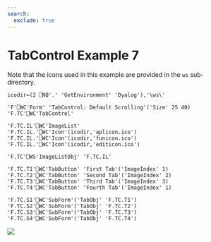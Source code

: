 ```yaml
---
search:
  exclude: true
---
```


<h1 class="heading"><span class="name">TabControl</span> <span class="right">Example 7</span></h1>



Note that the icons used in this example are provided in the `ws` sub-directory.
```apl
icodir←(2 ⎕NQ'.' 'GetEnvironment' 'Dyalog'),'\ws\'
```
```apl
'F'⎕WC'Form' 'TabControl: Default Scrolling'('Size' 25 40)
'F.TC'⎕WC'TabControl'

'F.TC.IL'⎕WC'ImageList'
'F.TC.IL.'⎕WC'Icon'(icodir,'aplicon.ico')
'F.TC.IL.'⎕WC'Icon'(icodir,'funicon.ico')
'F.TC.IL.'⎕WC'Icon'(icodir,'editicon.ico')

'F.TC'⎕WS'ImageListObj' 'F.TC.IL'

'F.TC.T1'⎕WC'TabButton' 'First Tab'('ImageIndex' 1)
'F.TC.T2'⎕WC'TabButton' 'Second Tab'('ImageIndex' 2)
'F.TC.T3'⎕WC'TabButton' 'Third Tab'('ImageIndex' 3)
'F.TC.T4'⎕WC'TabButton' 'Fourth Tab'('ImageIndex' 1)

'F.TC.S1'⎕WC'SubForm'('TabObj' 'F.TC.T1')
'F.TC.S2'⎕WC'SubForm'('TabObj' 'F.TC.T2')
'F.TC.S3'⎕WC'SubForm'('TabObj' 'F.TC.T3')
'F.TC.S4'⎕WC'SubForm'('TabObj' 'F.TC.T4')
```


![](../img/tab7.gif)


